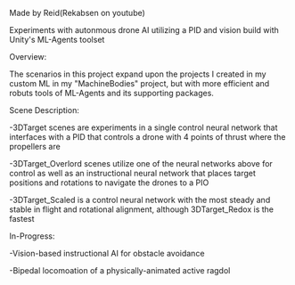Made by Reid(Rekabsen on youtube)

Experiments with autonmous drone AI utilizing a PID and vision build with Unity's ML-Agents toolset


Overview:

The scenarios in this project expand upon the projects I created in my custom ML in my "MachineBodies" project, but with more efficient and robuts tools of ML-Agents and its supporting packages.


Scene Description:

-3DTarget scenes are experiments in a single control neural network that interfaces with a PID that controls a drone with 4 points of thrust where the propellers are

-3DTarget_Overlord scenes utilize one of the neural networks above for control as well as an instructional neural network that places target positions and rotations to navigate the drones to a PIO

-3DTarget_Scaled is a control neural network with the most steady and stable in flight and rotational alignment, although 3DTarget_Redox is the fastest

In-Progress: 

-Vision-based instructional AI for obstacle avoidance

-Bipedal locomoation of a physically-animated active ragdol
